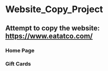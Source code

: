 # Website_Copy_Project

## Attempt to copy the website: https://www.eatatco.com/

### Home Page

### Gift Cards
